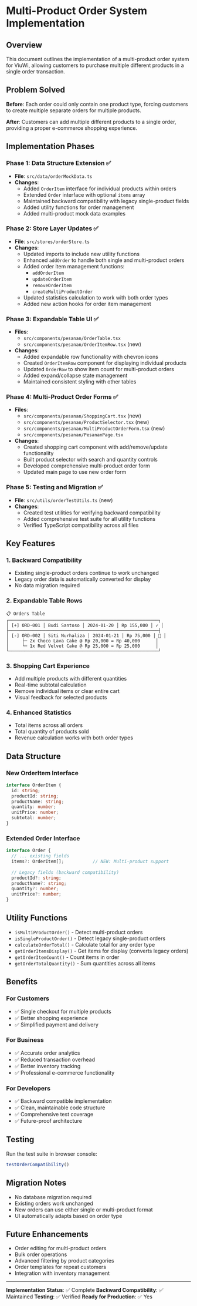 # Multi-Product Order System Implementation

## Overview
This document outlines the implementation of a multi-product order system for ViuWi, allowing customers to purchase multiple different products in a single order transaction.

## Problem Solved
**Before**: Each order could only contain one product type, forcing customers to create multiple separate orders for multiple products.

**After**: Customers can add multiple different products to a single order, providing a proper e-commerce shopping experience.

## Implementation Phases

### Phase 1: Data Structure Extension ✅
- **File**: `src/data/orderMockData.ts`
- **Changes**:
  - Added `OrderItem` interface for individual products within orders
  - Extended `Order` interface with optional `items` array
  - Maintained backward compatibility with legacy single-product fields
  - Added utility functions for order management
  - Added multi-product mock data examples

### Phase 2: Store Layer Updates ✅
- **File**: `src/stores/orderStore.ts`
- **Changes**:
  - Updated imports to include new utility functions
  - Enhanced `addOrder` to handle both single and multi-product orders
  - Added order item management functions:
    - `addOrderItem`
    - `updateOrderItem`
    - `removeOrderItem`
    - `createMultiProductOrder`
  - Updated statistics calculation to work with both order types
  - Added new action hooks for order item management

### Phase 3: Expandable Table UI ✅
- **Files**: 
  - `src/components/pesanan/OrderTable.tsx`
  - `src/components/pesanan/OrderItemRow.tsx` (new)
- **Changes**:
  - Added expandable row functionality with chevron icons
  - Created `OrderItemRow` component for displaying individual products
  - Updated `OrderRow` to show item count for multi-product orders
  - Added expand/collapse state management
  - Maintained consistent styling with other tables

### Phase 4: Multi-Product Order Forms ✅
- **Files**:
  - `src/components/pesanan/ShoppingCart.tsx` (new)
  - `src/components/pesanan/ProductSelector.tsx` (new)
  - `src/components/pesanan/MultiProductOrderForm.tsx` (new)
  - `src/components/pesanan/PesananPage.tsx`
- **Changes**:
  - Created shopping cart component with add/remove/update functionality
  - Built product selector with search and quantity controls
  - Developed comprehensive multi-product order form
  - Updated main page to use new order form

### Phase 5: Testing and Migration ✅
- **File**: `src/utils/orderTestUtils.ts` (new)
- **Changes**:
  - Created test utilities for verifying backward compatibility
  - Added comprehensive test suite for all utility functions
  - Verified TypeScript compatibility across all files

## Key Features

### 1. Backward Compatibility
- Existing single-product orders continue to work unchanged
- Legacy order data is automatically converted for display
- No data migration required

### 2. Expandable Table Rows
```
📋 Orders Table
┌─────────────────────────────────────────────────────────┐
│ [+] ORD-001 │ Budi Santoso │ 2024-01-20 │ Rp 155,000 │ ✓ │
├─────────────────────────────────────────────────────────┤
│ [-] ORD-002 │ Siti Nurhaliza │ 2024-01-21 │ Rp 75,000 │ 🚚 │
│     ├─ 2x Choco Lava Cake @ Rp 20,000 = Rp 40,000      │
│     └─ 1x Red Velvet Cake @ Rp 25,000 = Rp 25,000      │
└─────────────────────────────────────────────────────────┘
```

### 3. Shopping Cart Experience
- Add multiple products with different quantities
- Real-time subtotal calculation
- Remove individual items or clear entire cart
- Visual feedback for selected products

### 4. Enhanced Statistics
- Total items across all orders
- Total quantity of products sold
- Revenue calculation works with both order types

## Data Structure

### New OrderItem Interface
```typescript
interface OrderItem {
  id: string;
  productId: string;
  productName: string;
  quantity: number;
  unitPrice: number;
  subtotal: number;
}
```

### Extended Order Interface
```typescript
interface Order {
  // ... existing fields
  items?: OrderItem[];           // NEW: Multi-product support
  
  // Legacy fields (backward compatibility)
  productId?: string;
  productName?: string;
  quantity?: number;
  unitPrice?: number;
}
```

## Utility Functions
- `isMultiProductOrder()` - Detect multi-product orders
- `isSingleProductOrder()` - Detect legacy single-product orders
- `calculateOrderTotal()` - Calculate total for any order type
- `getOrderItemsDisplay()` - Get items for display (converts legacy orders)
- `getOrderItemCount()` - Count items in order
- `getOrderTotalQuantity()` - Sum quantities across all items

## Benefits

### For Customers
- ✅ Single checkout for multiple products
- ✅ Better shopping experience
- ✅ Simplified payment and delivery

### For Business
- ✅ Accurate order analytics
- ✅ Reduced transaction overhead
- ✅ Better inventory tracking
- ✅ Professional e-commerce functionality

### For Developers
- ✅ Backward compatible implementation
- ✅ Clean, maintainable code structure
- ✅ Comprehensive test coverage
- ✅ Future-proof architecture

## Testing
Run the test suite in browser console:
```javascript
testOrderCompatibility()
```

## Migration Notes
- No database migration required
- Existing orders work unchanged
- New orders can use either single or multi-product format
- UI automatically adapts based on order type

## Future Enhancements
- Order editing for multi-product orders
- Bulk order operations
- Advanced filtering by product categories
- Order templates for repeat customers
- Integration with inventory management

---

**Implementation Status**: ✅ Complete
**Backward Compatibility**: ✅ Maintained
**Testing**: ✅ Verified
**Ready for Production**: ✅ Yes

